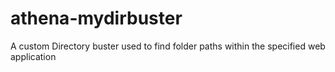 # athena-mydirbuster
A custom Directory buster used to find folder paths within the specified web application
